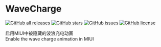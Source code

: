 # WaveCharge

<a href="https://github.com/Xposed-Modules-Repo/com.yifeplayte.wavecharge/releases"><img alt="GitHub all releases" src="https://img.shields.io/github/downloads/Xposed-Modules-Repo/com.yifeplayte.wavecharge/total?label=Downloads"></a> <a href="https://github.com/YifePlayte/WaveCharge/stargazers"><img alt="GitHub stars" src="https://img.shields.io/github/stars/YifePlayte/WaveCharge"></a> <a href="https://github.com/YifePlayte/WaveCharge/issues"><img alt="GitHub issues" src="https://img.shields.io/github/issues/YifePlayte/WaveCharge"></a> <a href="https://github.com/YifePlayte/WaveCharge/blob/main/LICENSE"><img alt="GitHub license" src="https://img.shields.io/github/license/YifePlayte/WaveCharge"></a>

启用MIUI中被隐藏的波浪充电动画  
Enable the wave charge animation in MIUI  
